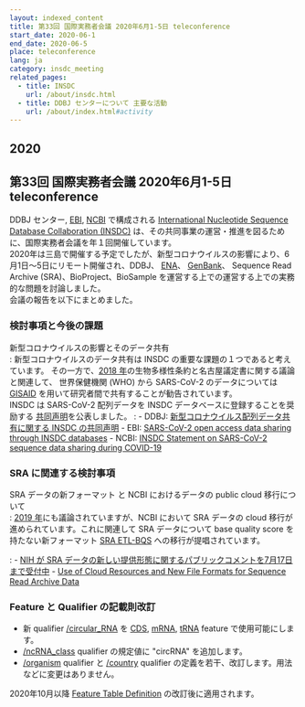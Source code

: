 ```yaml
---
layout: indexed_content
title: 第33回 国際実務者会議 2020年6月1-5日 teleconference
start_date: 2020-06-1
end_date: 2020-06-5
place: teleconference
lang: ja
category: insdc_meeting
related_pages:
  - title: INSDC
    url: /about/insdc.html
  - title: DDBJ センターについて 主要な活動
    url: /about/index.html#activity
---
```


## 2020  <a name="2020"></a>

## 第33回 国際実務者会議 2020年6月1-5日 teleconference

DDBJ センター, [EBI](https://www.ebi.ac.uk/),
[NCBI](https://www.ncbi.nlm.nih.gov/) で構成される 
[International Nucleotide Sequence Database Collaboration
(INSDC)](https://www.insdc.org/)
は、その共同事業の運営・推進を図るために、国際実務者会議を年１回開催しています。  
2020年は三島で開催する予定でしたが、新型コロナウイルスの影響により、6月1日～5日にリモート開催され、DDBJ、
[ENA](https://www.ebi.ac.uk/ena/)、
[GenBank](https://www.ncbi.nlm.nih.gov/genbank/index.html)、
Sequence Read Archive (SRA)、BioProject、BioSample
を運営する上での運営する上での実務的な問題を討論しました。  
会議の報告を以下にまとめました。

### 検討事項と今後の課題

新型コロナウイルスの影響とそのデータ共有  
:	新型コロナウイルスのデータ共有は INSDC 	の重要な課題の１つであると考えています。
	その一方で、[2018 年](/activities/insdc_meeting/2018.html)の生物多様性条約と名古屋議定書に関する議論と関連して、
	世界保健機関 (WHO) から SARS-CoV-2 のデータについては
	[GISAID](https://www.gisaid.org/)
	を用いて研究者間で共有することが勧告されています。  
	INSDC は SARS-CoV-2 配列データを INSDC データベースに登録することを奨励する
	[共同声明](http://www.insdc.org/sites/insdc.org/files/documents/INSDC_Statement_on_SARS-CoV-2_sequence_data_sharing_during_COVID-19.pdf)を公表しました。
:	-   DDBJ: [新型コロナウイルス配列データ共有に関する INSDC
		の共同声明](/news/ja/2020-08-18_2.html)
	-   EBI: [SARS-CoV-2 open access data sharing through INSDC
		databases](https://www.ebi.ac.uk/about/news/announcements/sars-cov-2-open-access-data-sharing-through-insdc-databases)
	-   NCBI: [INSDC Statement on SARS-CoV-2 sequence data sharing during
		COVID-19](https://ncbiinsights.ncbi.nlm.nih.gov/2020/08/17/insdc-covid-data-sharing/)

### SRA に関連する検討事項  <a name="2020-sra"></a>

SRA データの新フォーマット と NCBI におけるデータの public cloud 移行について  
:	[2019 年](/activities/insdc_meeting/2019.html)にも議論されていますが、NCBI において SRA データの cloud
	移行が進められています。これに関連して SRA データについて base quality 	score を持たない新フォーマット 
	[SRA ETL-BQS](https://www.ncbi.nlm.nih.gov/sra/docs/sra-data-formats/)
	への移行が提唱されています。

:	-   [NIH が SRA データの新しい提供形態に関するパブリックコメントを7月17日まで受付中](/news/ja/2020-06-10.html)
	-   [Use of Cloud Resources and New File Formats for Sequence Read Archive Data](https://datascience.nih.gov/sra-rfi-submission)

### Feature と Qualifier の記載則改訂  <a name="2020-ft"></a>

-   新 qualifier [/circular_RNA](/ddbj/qualifiers.html#circular_RNA) を [CDS](/ddbj/features.html#cds),
    [mRNA](/ddbj/features.html#mRNA), [tRNA](/ddbj/features.html#tRNA) feature で使用可能にします。
-   [/ncRNA_class](/ddbj/qualifiers.html#ncRNA_class) qualifier の規定値に "circRNA" を追加します。
-   [/organism](/ddbj/qualifiers.html#organism) qualifier と
    [/country](/ddbj/qualifiers.html#country) qualifier
    の定義を若干、改訂します。用法などに変更はありません。

2020年10月以降 [Feature Table Definition](/ddbj/feature-table.html) の改訂後に適用されます。
